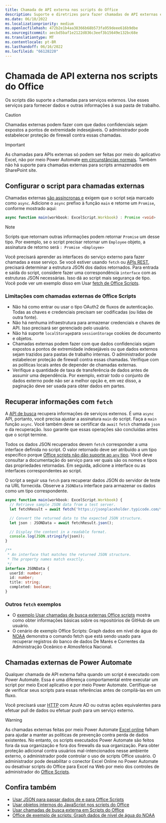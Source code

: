 ```yaml
---
title: Chamada de API externa nos scripts do Office
description: Suporte e diretrizes para fazer chamadas de API externas em um Office Script.
ms.date: 06/10/2022
ms.localizationpriority: medium
ms.openlocfilehash: 472b2e1b4aa38366b68b573fa959deee616b9dbe
ms.sourcegitcommit: aecbd5baf1e2122d836c3eef3b15649e132bc68e
ms.translationtype: MT
ms.contentlocale: pt-BR
ms.lasthandoff: 06/16/2022
ms.locfileid: "66128220"
---
```

# <a name="external-api-call-support-in-office-scripts"></a>Chamada de API externa nos scripts do Office

Os scripts dão suporte a chamadas para serviços externos. Use esses serviços para fornecer dados e outras informações à sua pasta de trabalho.

> [!CAUTION]
> Chamadas externas podem fazer com que dados confidenciais sejam expostos a pontos de extremidade indesejáveis. O administrador pode estabelecer proteção de firewall contra essas chamadas.

> [!IMPORTANT]
> As chamadas para APIs externas só podem ser feitas por meio do aplicativo Excel, não por meio Power Automate [em circunstâncias normais](#external-calls-from-power-automate). Também não há suporte para chamadas externas para scripts armazenados em SharePoint site.

## <a name="configure-your-script-for-external-calls"></a>Configurar o script para chamadas externas

Chamadas externas [são assíncronas e](https://developer.mozilla.org/docs/Learn/JavaScript/Asynchronous/Async_await) exigem que o script seja marcado como `async`. Adicione o `async` prefixo à função `main` e retorne um `Promise`, conforme mostrado aqui:

```typescript
async function main(workbook: ExcelScript.Workbook) : Promise <void>
```

> [!NOTE]
> Scripts que retornam outras informações podem retornar `Promise` um desse tipo. Por exemplo, se o script precisar retornar um `Employee` objeto, a assinatura de retorno será `: Promise <Employee>`

Você precisará aprender as interfaces do serviço externo para fazer chamadas a esse serviço. Se você estiver usando `fetch` ou [APIs REST](https://wikipedia.org/wiki/Representational_state_transfer), precisará determinar a estrutura JSON dos dados retornados. Para entrada e saída do script, considere fazer uma correspondência `interface` com as estruturas JSON necessárias. Isso dá ao script mais segurança de tipo. Você pode ver um exemplo disso em Usar [fetch de Office Scripts](../resources/samples/external-fetch-calls.md).

### <a name="limitations-with-external-calls-from-office-scripts"></a>Limitações com chamadas externas de Office Scripts

* Não há como entrar ou usar o tipo OAuth2 de fluxos de autenticação. Todas as chaves e credenciais precisam ser codificadas (ou lidas de outra fonte).
* Não há nenhuma infraestrutura para armazenar credenciais e chaves de API. Isso precisará ser gerenciado pelo usuário.
* Não há suporte `localStorage`para `sessionStorage` cookies de documento e objetos.
* Chamadas externas podem fazer com que dados confidenciais sejam expostos a pontos de extremidade indesejáveis ou que dados externos sejam trazidos para pastas de trabalho internas. O administrador pode estabelecer proteção de firewall contra essas chamadas. Verifique com as políticas locais antes de depender de chamadas externas.
* Verifique a quantidade de taxa de transferência de dados antes de assumir uma dependência. Por exemplo, extrair todo o conjunto de dados externo pode não ser a melhor opção e, em vez disso, a paginação deve ser usada para obter dados em partes.

## <a name="retrieve-information-with-fetch"></a>Recuperar informações com `fetch`

A [API de busca](https://developer.mozilla.org/docs/Web/API/Fetch_API) recupera informações de serviços externos. É uma `async` API, portanto, você precisa ajustar a assinatura `main` do script. Faça a `main` função `async`. Você também deve se certificar da `await` `fetch` chamada `json` e da recuperação. Isso garante que essas operações são concluídas antes que o script termine.

Todos os dados JSON recuperados devem `fetch` corresponder a uma interface definida no script. O valor retornado deve ser atribuído a um tipo específico porque [Office scripts não dão suporte ao `any` tipo](typescript-restrictions.md#no-any-type-in-office-scripts). Você deve consultar a documentação do serviço para ver quais são os nomes e tipos das propriedades retornadas. Em seguida, adicione a interface ou as interfaces correspondentes ao script.

O script a seguir usa `fetch` para recuperar dados JSON do servidor de teste na URL fornecida. Observe a `JSONData` interface para armazenar os dados como um tipo correspondente.

```TypeScript
async function main(workbook: ExcelScript.Workbook) {
  // Retrieve sample JSON data from a test server.
  let fetchResult = await fetch('https://jsonplaceholder.typicode.com/todos/1');

  // Convert the returned data to the expected JSON structure.
  let json : JSONData = await fetchResult.json();

  // Display the content in a readable format.
  console.log(JSON.stringify(json));
}

/**
 * An interface that matches the returned JSON structure.
 * The property names match exactly.
 */
interface JSONData {
  userId: number;
  id: number;
  title: string;
  completed: boolean;
}
```

### <a name="other-fetch-samples"></a>Outros `fetch` exemplos

* O [exemplo Usar chamadas de busca externas Office scripts](../resources/samples/external-fetch-calls.md) mostra como obter informações básicas sobre os repositórios de GitHub de um usuário.
* O cenário de exemplo Office Scripts: Graph dados em nível de água do [NOAA](../resources/scenarios/noaa-data-fetch.md) demonstra o comando fetch que está sendo usado para recuperar registros do banco de dados De Marés e Correntes da Administração Oceânico e Atmosférica Nacional.

## <a name="external-calls-from-power-automate"></a>Chamadas externas de Power Automate

Qualquer chamada de API externa falha quando um script é executado com Power Automate. Essa é uma diferença comportamental entre executar um script por meio Excel aplicativo e por meio Power Automate. Certifique-se de verificar seus scripts para essas referências antes de compilá-las em um fluxo.

Você precisará usar [HTTP](/connectors/webcontents/) com Azure AD ou outras ações equivalentes para efetuar pull de dados ou efetuar push para um serviço externo.

> [!WARNING]
> As chamadas externas feitas por meio Power Automate [Excel online](/connectors/excelonlinebusiness) falham para ajudar a manter as políticas de prevenção contra perda de dados existentes. No entanto, os scripts executados Power Automate são feitos fora da sua organização e fora dos firewalls da sua organização. Para obter proteção adicional contra usuários mal-intencionados nesse ambiente externo, o administrador pode controlar o uso de scripts Office usuário. O administrador pode desabilitar o conector Excel Online no Power Automate ou desativar scripts do Office para Excel na Web por meio dos controles de administrador do [Office Scripts](/microsoft-365/admin/manage/manage-office-scripts-settings).

## <a name="see-also"></a>Confira também

* [Usar JSON para passar dados de e para Office Scripts](use-json.md)
* [Usar objetos internos do JavaScript nos scripts do Office](javascript-objects.md)
* [Usar chamadas de busca externa em Scripts do Office](../resources/samples/external-fetch-calls.md)
* [Office de exemplo de scripts: Graph dados de nível de água do NOAA](../resources/scenarios/noaa-data-fetch.md)
